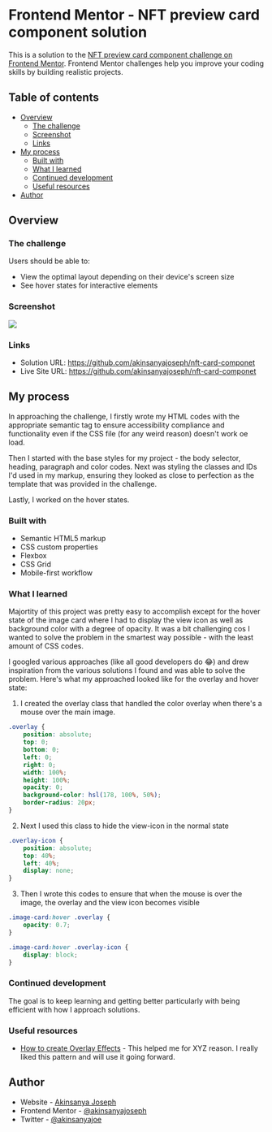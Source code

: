 # Frontend Mentor - NFT preview card component solution

This is a solution to the [NFT preview card component challenge on Frontend Mentor](https://www.frontendmentor.io/challenges/nft-preview-card-component-SbdUL_w0U). Frontend Mentor challenges help you improve your coding skills by building realistic projects. 

## Table of contents

- [Overview](#overview)
  - [The challenge](#the-challenge)
  - [Screenshot](#screenshot)
  - [Links](#links)
- [My process](#my-process)
  - [Built with](#built-with)
  - [What I learned](#what-i-learned)
  - [Continued development](#continued-development)
  - [Useful resources](#useful-resources)
- [Author](#author)



## Overview

### The challenge

Users should be able to:

- View the optimal layout depending on their device's screen size
- See hover states for interactive elements

### Screenshot

![](./screenshot.jpg)




### Links

- Solution URL: https://github.com/akinsanyajoseph/nft-card-componet
- Live Site URL: https://github.com/akinsanyajoseph/nft-card-componet

## My process
In approaching the challenge, I firstly wrote my HTML codes with the appropriate semantic tag to ensure accessibility compliance and functionality even if the CSS file (for any weird reason) doesn't work oe load.

Then I started with the base styles for my project - the body selector, heading, paragraph and color codes. Next was styling the classes and IDs I'd used in my markup, ensuring they looked as close to perfection as the template that was provided in the challenge.

Lastly, I worked on the hover states. 

### Built with

- Semantic HTML5 markup
- CSS custom properties
- Flexbox
- CSS Grid
- Mobile-first workflow


### What I learned

Majortity of this project was pretty easy to accomplish except for the hover state of the image card where I had to display the view icon as well as background color with a degree of opacity. It was a bit challenging cos I wanted to solve the problem in the smartest way possible - with the least amount of CSS codes.

I googled various approaches (like all good developers do 😂) and drew inspiration from the various solutions I found and was able to solve the problem. Here's what my approached looked like for the overlay and hover state:

1. I created the overlay class that handled the color overlay when there's a mouse over the main image.

```css
.overlay {
    position: absolute;
    top: 0;
    bottom: 0;
    left: 0;
    right: 0;
    width: 100%;
    height: 100%;
    opacity: 0;
    background-color: hsl(178, 100%, 50%);
    border-radius: 20px;
}
```

2. Next I used this class to hide the view-icon in the normal state

```css
.overlay-icon {
    position: absolute;
    top: 40%;
    left: 40%;
    display: none;
}
```

3. Then I wrote this codes to ensure that when the mouse is over the image, the overlay and the view icon becomes visible

```css
.image-card:hover .overlay {
    opacity: 0.7;
}

.image-card:hover .overlay-icon {
    display: block;
}
```


### Continued development

The goal is to keep learning and getting better particularly with being efficient with how I approach solutions.

### Useful resources

- [How to create Overlay Effects](https://www.w3schools.com/howto/howto_css_image_overlay.asp) - This helped me for XYZ reason. I really liked this pattern and will use it going forward.



## Author

- Website - [Akinsanya Joseph](https://akinsanyajoseph.com)
- Frontend Mentor - [@akinsanyajoseph](https://www.frontendmentor.io/profile/akinsanyajoseph)
- Twitter - [@akinsanyajoe](https://www.twitter.com/yakinsanyajoe)
